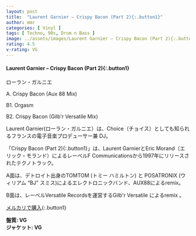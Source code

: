 ```yaml
---
layout: post
title:  "Laurent Garnier – Crispy Bacon (Part 2){:.button1}"
author: mmr
categories: [ Vinyl ]
tags: [ Techno, 90s, Drum n Bass ]
image: ../assets/images/Laurent Garnier – Crispy Bacon (Part 2){:.button1}.jpg
rating: 4.5
v-rating: VG
---
```


#### Laurent Garnier – Crispy Bacon (Part 2){:.button1}

ローラン・ガルニエ

A. Crispy Bacon (Aux 88 Mix) 

B1. Orgasm

B2. Crispy Bacon (Gilb'r Versatile Mix) 

Laurent Garnier(ローラン・ガルニエ）は、Choice（チョイス）としても知られるフランスの電子音楽プロデューサー兼 DJ。

「Crispy Bacon (Part 2){:.button1}」は、Laurent GarnierとEric Morand（エリック・モランド）によるレーベルF Communicationsから1997年にリリースされたテクノトラック。

A面は、デトロイト出身のTOMTOM (トミー ハミルトン) と POSATRONIX (ウィリアム “BJ” スミス)によるエレクトロニックバンド、AUX88によるremix。

B面は、レーベルVersatile Recordsを運営するGilb'r Versatile によるremix 。

[メルカリで購入](https://jp.mercari.com/item/m27898736247?afid=6142608987){:.button1}

<div class="mt-4 mb-4 d-flex align-items-center">
<strong class="mr-1">盤質: VG</strong>
</div>
<div class="mt-4 mb-4 d-flex align-items-center">
<strong class="mr-1">ジャケット: VG</strong>
</div>
